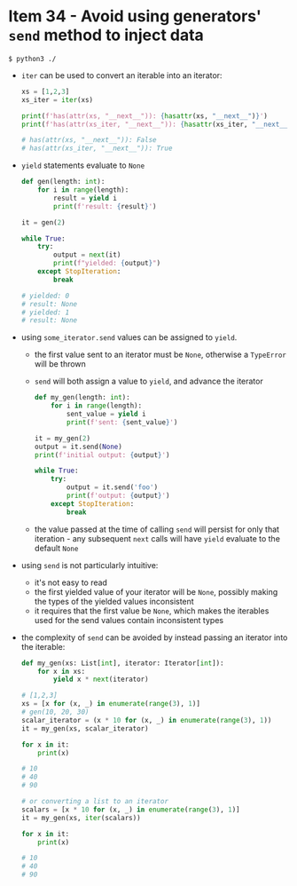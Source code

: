 # Item 34 - Avoid using generators' `send` method to inject data

```shell
$ python3 ./
```

- `iter` can be used to convert an iterable into an iterator:

    ```python
    xs = [1,2,3]
    xs_iter = iter(xs)

    print(f'has(attr(xs, "__next__")): {hasattr(xs, "__next__")}')
    print(f'has(attr(xs_iter, "__next__")): {hasattr(xs_iter, "__next__")}')

    # has(attr(xs, "__next__")): False
    # has(attr(xs_iter, "__next__")): True
    ```
- `yield` statements evaluate to `None`

    ```python
    def gen(length: int):
        for i in range(length):
            result = yield i
            print(f'result: {result}')

    it = gen(2)

    while True:
        try:
            output = next(it)
            print(f"yielded: {output}")
        except StopIteration:
            break

    # yielded: 0
    # result: None
    # yielded: 1
    # result: None
    ```
- using `some_iterator.send` values can be assigned to `yield`.
    - the first value sent to an iterator must be `None`, otherwise a `TypeError`
        will be thrown
    - `send` will both assign a value to `yield`, and advance the iterator

        ```python
        def my_gen(length: int):
            for i in range(length):
                sent_value = yield i
                print(f'sent: {sent_value}')

        it = my_gen(2)
        output = it.send(None)
        print(f'initial output: {output}')

        while True:
            try:
                output = it.send('foo')
                print(f'output: {output}')
            except StopIteration:
                break
        ```
    - the value passed at the time of calling `send` will persist for only that
        iteration - any subsequent `next` calls will have `yield` evaluate to
        the default `None`
- using `send` is not particularly intuitive:
    - it's not easy to read
    - the first yielded value of your iterator will be `None`, possibly making
        the types of the yielded values inconsistent
    - it requires that the first value be `None`, which makes the iterables used
        for the send values contain inconsistent types
- the complexity of `send` can be avoided by instead passing an iterator into the
    iterable:

    ```python
    def my_gen(xs: List[int], iterator: Iterator[int]):
        for x in xs:
            yield x * next(iterator)

    # [1,2,3]
    xs = [x for (x, _) in enumerate(range(3), 1)]
    # gen(10, 20, 30)
    scalar_iterator = (x * 10 for (x, _) in enumerate(range(3), 1))
    it = my_gen(xs, scalar_iterator)

    for x in it:
        print(x)

    # 10
    # 40
    # 90

    # or converting a list to an iterator
    scalars = [x * 10 for (x, _) in enumerate(range(3), 1)]
    it = my_gen(xs, iter(scalars))

    for x in it:
        print(x)

    # 10
    # 40
    # 90

    ```
